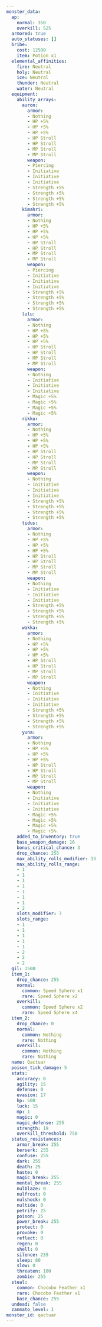 ```yaml
---
monster_data:
  ap:
    normal: 350
    overkill: 525
  armored: true
  auto_statuses: []
  bribe:
    cost: 12500
    item: Potion x1
  elemental_affinities:
    fire: Neutral
    holy: Neutral
    ice: Neutral
    thunder: Neutral
    water: Neutral
  equipment:
    ability_arrays:
      auron:
        armor:
        - Nothing
        - HP +5%
        - HP +5%
        - HP +5%
        - HP Stroll
        - HP Stroll
        - MP Stroll
        - MP Stroll
        weapon:
        - Piercing
        - Initiative
        - Initiative
        - Initiative
        - Strength +5%
        - Strength +5%
        - Strength +5%
        - Strength +5%
      kimahri:
        armor:
        - Nothing
        - HP +5%
        - HP +5%
        - HP +5%
        - HP Stroll
        - HP Stroll
        - MP Stroll
        - MP Stroll
        weapon:
        - Piercing
        - Initiative
        - Initiative
        - Initiative
        - Strength +5%
        - Strength +5%
        - Strength +5%
        - Strength +5%
      lulu:
        armor:
        - Nothing
        - HP +5%
        - HP +5%
        - HP +5%
        - HP Stroll
        - HP Stroll
        - MP Stroll
        - MP Stroll
        weapon:
        - Nothing
        - Initiative
        - Initiative
        - Initiative
        - Magic +5%
        - Magic +5%
        - Magic +5%
        - Magic +5%
      rikku:
        armor:
        - Nothing
        - HP +5%
        - HP +5%
        - HP +5%
        - HP Stroll
        - HP Stroll
        - MP Stroll
        - MP Stroll
        weapon:
        - Nothing
        - Initiative
        - Initiative
        - Initiative
        - Strength +5%
        - Strength +5%
        - Strength +5%
        - Strength +5%
      tidus:
        armor:
        - Nothing
        - HP +5%
        - HP +5%
        - HP +5%
        - HP Stroll
        - HP Stroll
        - MP Stroll
        - MP Stroll
        weapon:
        - Nothing
        - Initiative
        - Initiative
        - Initiative
        - Strength +5%
        - Strength +5%
        - Strength +5%
        - Strength +5%
      wakka:
        armor:
        - Nothing
        - HP +5%
        - HP +5%
        - HP +5%
        - HP Stroll
        - HP Stroll
        - MP Stroll
        - MP Stroll
        weapon:
        - Nothing
        - Initiative
        - Initiative
        - Initiative
        - Strength +5%
        - Strength +5%
        - Strength +5%
        - Strength +5%
      yuna:
        armor:
        - Nothing
        - HP +5%
        - HP +5%
        - HP +5%
        - HP Stroll
        - HP Stroll
        - MP Stroll
        - MP Stroll
        weapon:
        - Nothing
        - Initiative
        - Initiative
        - Initiative
        - Magic +5%
        - Magic +5%
        - Magic +5%
        - Magic +5%
    added_to_inventory: true
    base_weapon_damage: 16
    bonus_critical_chance: 3
    drop_chance: 255
    max_ability_rolls_modifier: 13
    max_ability_rolls_range:
    - 1
    - 1
    - 1
    - 1
    - 1
    - 1
    - 1
    - 2
    slots_modifier: 7
    slots_range:
    - 1
    - 1
    - 1
    - 1
    - 1
    - 2
    - 2
    - 2
  gil: 1500
  item_1:
    drop_chance: 255
    normal:
      common: Speed Sphere x1
      rare: Speed Sphere x2
    overkill:
      common: Speed Sphere x2
      rare: Speed Sphere x4
  item_2:
    drop_chance: 0
    normal:
      common: Nothing
      rare: Nothing
    overkill:
      common: Nothing
      rare: Nothing
  name: Qactuar
  poison_tick_damage: 5
  stats:
    accuracy: 0
    agility: 15
    defense: 0
    evasion: 17
    hp: 500
    luck: 15
    mp: 1
    magic: 0
    magic_defense: 255
    strength: 19
    overkill_threshold: 750
  status_resistances:
    armor_break: 255
    berserk: 255
    confuse: 255
    dark: 255
    death: 25
    haste: 0
    magic_break: 255
    mental_break: 255
    nulblaze: 0
    nulfrost: 0
    nulshock: 0
    nultide: 0
    petrify: 25
    poison: 25
    power_break: 255
    protect: 0
    provoke: 0
    reflect: 0
    regen: 0
    shell: 0
    silence: 255
    sleep: 80
    slow: 0
    threaten: 100
    zombie: 255
  steal:
    common: Chocobo Feather x1
    rare: Chocobo Feather x1
    base_chance: 255
  undead: false
  zanmato_level: 1
monster_id: qactuar
---
```

